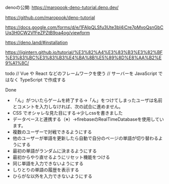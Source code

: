 
denoの公開:
https://maropook-deno-tutorial.deno.dev/


https://github.com/maropook/deno-tutorial

https://docs.google.com/forms/d/e/1FAIpQLSfu3Ute3bl4iCre7pMvoQsnGbCUq3H0CW2VfFeZPZtB9oa4og/viewform

https://deno.land/#installation

https://jigintern.github.io/tutorial/%E3%82%A4%E3%83%B3%E3%82%BF%E3%83%BC%E3%83%B3%E4%BA%8B%E5%89%8D%E8%AA%B2%E9%A1%8C/


todo
// Vue や React などのフレームワークを使う
// サーバーを JavaScript ではなく TypeScript で作成する

Done
- 「ん」がついたらゲームを終了する→「ん」をつけてしまったユーザは名前とコメントを入力しなければ、次の試合に進めません。
- CSS でオシャレな見た目にする→少しcssを書きました
- データベースと連携する（※）→firebaseのRealTimeDatabaseを使用しています。
- 複数のユーザーで対戦できるようにする
- 他のユーザーが単語を更新したら自動で自分のページの単語が切り替わるようにする
- 最初の単語がランダムに決まるようにする
- 最初からやり直せるようにリセット機能をつける
- 同じ単語を入力できないようにする
- しりとりの単語の履歴を表示する
- ひらがな以外を入力できないようにする
